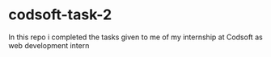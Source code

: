 # codsoft-task-2
In this repo i completed the tasks given to me of my internship at Codsoft as web development intern
